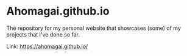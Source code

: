 # Ahomagai.github.io

The repository for my personal website that showcases (some) of my projects that I've done so far. 

Link: https://ahomagai.github.io/
